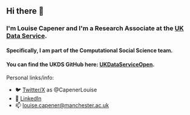 ## Hi there 👋

### I'm Louise Capener and I'm a Research Associate at the [UK Data Service](https://ukdataservice.ac.uk).

#### Specifically, I am part of the Computational Social Science team. 

#### You can find the UKDS GitHub here: [UKDataServiceOpen](https://github.com/UKDataServiceOpen).

Personal links/info:

- 🐦 [Twitter/X](https://x.com/CapenerLouise) as @CapenerLouise
- 🔗 [LinkedIn](https://www.linkedin.com/in/lcapener/)
- 📫 louise.capener@manchester.ac.uk

<!--
**LouCapener/LouCapener** is a ✨ _special_ ✨ repository because its `README.md` (this file) appears on your GitHub profile.

Here are some ideas to get you started:

- 🔭 I’m currently working on ...
- 🌱 I’m currently learning ...
- 👯 I’m looking to collaborate on ...
- 🤔 I’m looking for help with ...
- 💬 Ask me about ...
- 📫 How to reach me: ...
- 😄 Pronouns: ...
- ⚡ Fun fact: ...
-->
